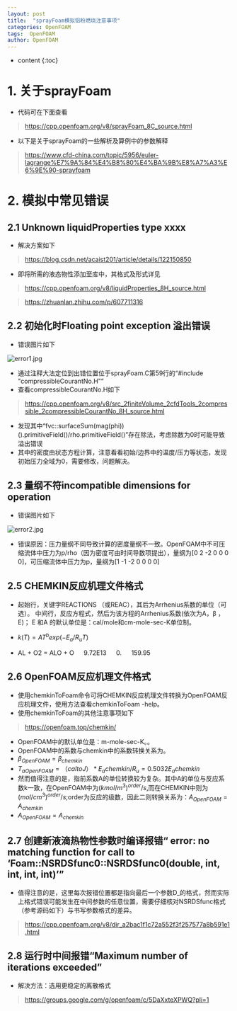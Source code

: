 ```yaml
---
layout: post
title:  "sprayFoam模拟铝粉燃烧注意事项"
categories: OpenFOAM
tags:  OpenFOAM
author: OpenFOAM
---
```


* content
{:toc}

# 1. 关于sprayFoam
- 代码可在下面查看
> https://cpp.openfoam.org/v8/sprayFoam_8C_source.html
- 以下是关于sprayFoam的一些解析及算例中的参数解释
> https://www.cfd-china.com/topic/5956/euler-lagrange%E7%9A%84%E4%B8%80%E4%BA%9B%E8%A7%A3%E6%9E%90-sprayfoam

# 2. 模拟中常见错误
## 2.1 Unknown liquidProperties type xxxx
- 解决方案如下
> https://blog.csdn.net/acaist201/article/details/122150850
- 即将所需的液态物性添加至库中，其格式及形式详见
> https://cpp.openfoam.org/v8/liquidProperties_8H_source.html

> https://zhuanlan.zhihu.com/p/607711316


## 2.2 初始化时Floating point exception 溢出错误
- 错误图片如下


![error1.jpg](https://s2.loli.net/2023/04/06/TIwNYfdCPy93kFx.jpg)
- 通过注释大法定位到出错位置位于sprayFoam.C第59行的“#include "compressibleCourantNo.H"”
- 查看compressibleCourantNo.H如下
> https://cpp.openfoam.org/v8/src_2finiteVolume_2cfdTools_2compressible_2compressibleCourantNo_8H_source.html
- 发现其中“fvc::surfaceSum(mag(phi))().primitiveField()/rho.primitiveField()”存在除法，考虑除数为0时可能导致溢出错误
- 其中的密度由状态方程计算，注意看看初始/边界中的温度/压力等状态，发现初始压力全域为0，需要修改，问题解决。
## 2.3 量纲不符incompatible dimensions for operation
- 错误图片如下

![error2.jpg](https://s2.loli.net/2023/04/06/Hn1yOopUXCwN34z.jpg)
- 错误原因：压力量纲不同导致计算的密度量纲不一致。OpenFOAM中不可压缩流体中压力为p/rho（因为密度可由时间导数项提出），量纲为[0 2 -2 0 0 0 0]，可压缩流体中压力为p，量纲为[1 -1 -2 0 0 0 0]
## 2.5 CHEMKIN反应机理文件格式
- 起始行，关键字REACTIONS （或REAC），其后为Arrhenius系数的单位（可选）。
 中间行，反应方程式，然后为该方程的Arrhenius系数(依次为A，β ，E)； E 和A 的默认单位是：cal/mole和cm-mole-sec-K单位制。
- $k(T)=AT^bexp(-E_a/R_uT)$
 
 - AL + O2 = ALO + O &emsp; 9.72E13 &emsp; 0. &emsp; 159.95
 ## 2.6 OpenFOAM反应机理文件格式
- 使用chemkinToFoam命令可将CHEMKIN反应机理文件转换为OpenFOAM反应机理文件，使用方法查看chemkinToFoam -help。
- 使用chemkinToFoam的其他注意事项如下
> https://openfoam.top/chemkin/

- OpenFOAM中的默认单位是：m-mole-sec-K。。
- OpenFOAM中的系数与chemkin中的系数转换关系为。
- $\beta_{OpenFOAM}=\beta_{chemkin}$
- ${T_a}_{OpenFOAM}=（cal to J）*{E_a}{chemkin}/R_u=0.5032{E_a}{chemkin}$
- 然而值得注意的是，指前系数A的单位转换较为复杂。其中A的单位与反应系数k一致，在OpenFOAM中为$(kmol/m^3)^{order}/s$,而在CHEMKIN中则为$(mol/cm^3)^{order}/s$;order为反应的级数，因此二则转换关系为：$A_{OpenFOAM}=A_{chemkin}$
- $A_{OpenFOAM}=A_{chemkin}$
 ## 2.7 创建新液滴热物性参数时编译报错“ error: no matching function for call to ‘Foam::NSRDSfunc0::NSRDSfunc0(double, int, int, int, int)’”
- 值得注意的是，这里每次报错位置都是指向最后一个参数D_的格式，然而实际上格式错误可能发生在中间参数的任意位置，需要仔细核对NSRDSfunc格式（参考源码如下）与书写参数格式的差异。
> https://cpp.openfoam.org/v8/dir_a2bac1f1c72a552f3f257577a8b591e1.html
 ## 2.8 运行时中间报错“Maximum number of iterations exceeded”
 - 解决方法：选用更稳定的离散格式
> https://groups.google.com/g/openfoam/c/5DaXxteXPWQ?pli=1
